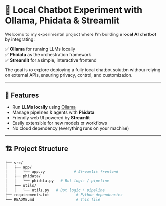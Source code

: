 # 🤖 Local Chatbot Experiment with Ollama, Phidata & Streamlit

Welcome to my experimental project where I’m building a **local AI chatbot** by integrating:

✅ **Ollama** for running LLMs locally  
✅ **Phidata** as the orchestration framework  
✅ **Streamlit** for a simple, interactive frontend

The goal is to explore deploying a fully local chatbot solution without relying on external APIs, ensuring privacy, control, and customization.

---

## 🚀 Features

- Run **LLMs locally** using [Ollama](https://ollama.com/)
- Manage pipelines & agents with **Phidata**
- Friendly web UI powered by **Streamlit**
- Easily extensible for new models or workflows
- No cloud dependency (everything runs on your machine)

---

## 🏗️ Project Structure


```bash
├── src/
│   ├── app/
│   │   └── app.py             # Streamlit frontend
│   ├── phidata/
│   │   └── phidata.py   # Bot logic / pipeline
│   ├── utils/
│   │   └── utils.py   # Bot logic / pipeline
├── requirements.txt            # Python dependencies
└── README.md                   # This file
